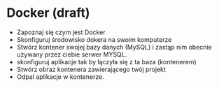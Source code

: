 # Docker (draft)

- Zapoznaj się czym jest Docker
- Skonfiguruj środowisko dokera na swoim komputerze
- Stwórz kontener swojej bazy danych (MySQL) i zastąp nim obecnie używany przez ciebie serwer MYSQL.
- skonfiguruj aplikacje tak by łączyła się z ta baza (kontenerem)
- Stwórz obraz kontenera zawierającego twój projekt
- Odpal aplikacje w kontenerze.

